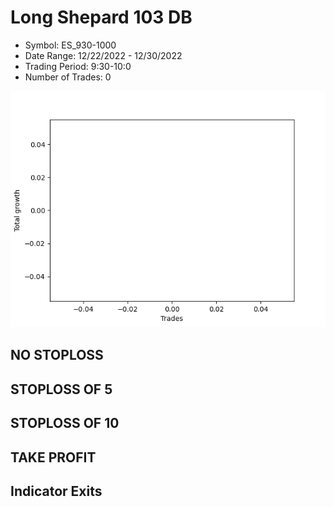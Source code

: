 # Long Shepard 103 DB 
- Symbol: ES_930-1000
- Date Range: 12/22/2022 - 12/30/2022
- Trading Period: 9:30-10:0
- Number of Trades: 0

![Plot](LongShepard103DBES_930-1000.png)
## NO STOPLOSS














## STOPLOSS OF 5














## STOPLOSS OF 10














## TAKE PROFIT











## Indicator Exits


